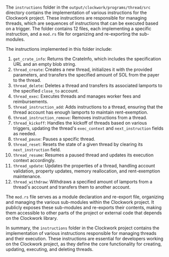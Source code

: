 
The `instructions` folder in the `output/clockwork/programs/thread/src` directory contains the implementation of various instructions for the Clockwork project. These instructions are responsible for managing threads, which are sequences of instructions that can be executed based on a trigger. The folder contains 12 files, each implementing a specific instruction, and a `mod.rs` file for organizing and re-exporting the sub-modules.

The instructions implemented in this folder include:

1. `get_crate_info`: Returns the CrateInfo, which includes the specification URL and an empty blob string.
2. `thread_create`: Creates a new thread, initializes it with the provided parameters, and transfers the specified amount of SOL from the payer to the thread.
3. `thread_delete`: Deletes a thread and transfers its associated lamports to the specified `close_to` account.
4. `thread_exec`: Executes threads and manages worker fees and reimbursements.
5. `thread_instruction_add`: Adds instructions to a thread, ensuring that the thread account has enough lamports to maintain rent-exemption.
6. `thread_instruction_remove`: Removes instructions from a thread.
7. `thread_kickoff`: Handles the kickoff of threads based on various triggers, updating the thread's `exec_context` and `next_instruction` fields as needed.
8. `thread_pause`: Pauses a specific thread.
9. `thread_reset`: Resets the state of a given thread by clearing its `next_instruction` field.
10. `thread_resume`: Resumes a paused thread and updates its execution context accordingly.
11. `thread_update`: Updates the properties of a thread, handling account validation, property updates, memory reallocation, and rent-exemption maintenance.
12. `thread_withdraw`: Withdraws a specified amount of lamports from a thread's account and transfers them to another account.

The `mod.rs` file serves as a module declaration and re-export file, organizing and managing the various sub-modules within the Clockwork project. It publicly exposes these sub-modules and re-exports their contents, making them accessible to other parts of the project or external code that depends on the Clockwork library.

In summary, the `instructions` folder in the Clockwork project contains the implementation of various instructions responsible for managing threads and their execution. These instructions are essential for developers working on the Clockwork project, as they define the core functionality for creating, updating, executing, and deleting threads.

    